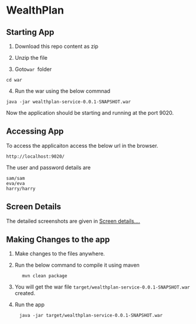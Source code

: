 # WealthPlan  

## Starting App

1. Download this repo content as zip

2. Unzip the file

3. Goto`war `folder

```
cd war
```

4. Run the war using the below commnad

```
java -jar wealthplan-service-0.0.1-SNAPSHOT.war
```

Now the application should be starting and running at the port 9020.

## Accessing App

To access the applicaiton access the below url in the browser.

```
http://localhost:9020/
```

The user and password details are

```
sam/sam
eva/eva
harry/harry
```

## Screen Details

The detailed screenshots are given in [Screen details....](./readme-screens.md)

## Making Changes to the app

1. Make changes to the files anywhere.

2. Run the below command to compile it using maven
```
      mvn clean package
```
3. You will get the war file `target/wealthplan-service-0.0.1-SNAPSHOT.war` created.
    
4. Run the app
```
     java -jar target/wealthplan-service-0.0.1-SNAPSHOT.war
```
